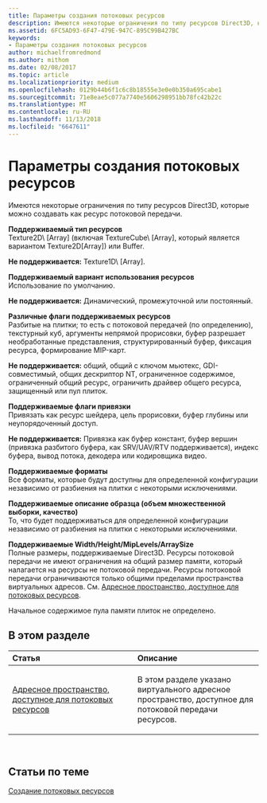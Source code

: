 ```yaml
---
title: Параметры создания потоковых ресурсов
description: Имеются некоторые ограничения по типу ресурсов Direct3D, которые можно создавать как ресурс потоковой передачи.
ms.assetid: 6FC5AD93-6F47-479E-947C-895C99B427BC
keywords:
- Параметры создания потоковых ресурсов
author: michaelfromredmond
ms.author: mithom
ms.date: 02/08/2017
ms.topic: article
ms.localizationpriority: medium
ms.openlocfilehash: 0129b44b6f1c6c8b18555e3e0e0b350a695cabe1
ms.sourcegitcommit: 71e8eae5c077a7740e5606298951bb78fc42b22c
ms.translationtype: MT
ms.contentlocale: ru-RU
ms.lasthandoff: 11/13/2018
ms.locfileid: "6647611"
---
```

# <a name="streaming-resource-creation-parameters"></a>Параметры создания потоковых ресурсов


Имеются некоторые ограничения по типу ресурсов Direct3D, которые можно создавать как ресурс потоковой передачи.

<span id="Supported-Resource-Type"></span><span id="supported-resource-type"></span><span id="SUPPORTED-RESOURCE-TYPE"></span>**Поддерживаемый тип ресурсов**  
Texture2D\ [Array\] (включая TextureCube\ [Array\], который является вариантом Texture2D\[Array\]) или Buffer.

**Не поддерживается:** Texture1D\ [Array\].

<span id="Supported-Resource-Usage"></span><span id="supported-resource-usage"></span><span id="SUPPORTED-RESOURCE-USAGE"></span>**Поддерживаемый вариант использования ресурсов**  
Использование по умолчанию.

**Не поддерживается:** Динамический, промежуточной или постоянный.

<span id="Supported-Resource-Misc-Flags"></span><span id="supported-resource-misc-flags"></span><span id="SUPPORTED-RESOURCE-MISC-FLAGS"></span>**Различные флаги поддерживаемых ресурсов**  
Разбитые на плитки; то есть с потоковой передачей (по определению), текстурный куб, аргументы непрямой прорисовки, буфер разрешает необработанные представления, структурированный буфер, фиксация ресурса, формирование MIP-карт.

**Не поддерживается:** общий, общий с ключом мьютекс, GDI-совместимый, общих дескриптор NT, ограниченное содержимое, ограниченный общий ресурс, ограничить драйвер общего ресурса, защищенный или пул плиток.

<span id="Supported-Bind-Flags"></span><span id="supported-bind-flags"></span><span id="SUPPORTED-BIND-FLAGS"></span>**Поддерживаемые флаги привязки**  
Привязать как ресурс шейдера, цель прорисовки, буфер глубины или неупорядоченный доступ.

**Не поддерживается:** Привязка как буфер констант, буфер вершин (привязка разбитого буфера, как SRV/UAV/RTV поддерживается), индекс буфера, вывод потока, декодера или кодировщика видео.

<span id="Supported-Formats"></span><span id="supported-formats"></span><span id="SUPPORTED-FORMATS"></span>**Поддерживаемые форматы**  
Все форматы, которые будут доступны для определенной конфигурации независимо от разбиения на плитки с некоторыми исключениями.

<span id="Supported-Sample-Description--Multisample-count--quality-"></span><span id="supported-sample-description--multisample-count--quality-"></span><span id="SUPPORTED-SAMPLE-DESCRIPTION--MULTISAMPLE-COUNT--QUALITY-"></span>**Поддерживаемые описание образца (объем множественной выборки, качество)**  
То, что будет поддерживаться для определенной конфигурации независимо от разбиения на плитки с некоторыми исключениями.

<span id="Supported-Width-Height-MipLevels-ArraySize"></span><span id="supported-width-height-miplevels-arraysize"></span><span id="SUPPORTED-WIDTH-HEIGHT-MIPLEVELS-ARRAYSIZE"></span>**Поддерживаемые Width/Height/MipLevels/ArraySize**  
Полные размеры, поддерживаемые Direct3D. Ресурсы потоковой передачи не имеют ограничения на общий размер памяти, который налагается на ресурсы не потоковой передачи. Ресурсы потоковой передачи ограничиваются только общими пределами пространства виртуальных адресов. См. [Адресное пространство, доступное для потоковых ресурсов](address-space-available-for-streaming-resources.md).

Начальное содержимое пула памяти плиток не определено.

## <a name="span-idin-this-sectionspanin-this-section"></a><span id="in-this-section"></span>В этом разделе


<table>
<colgroup>
<col width="50%" />
<col width="50%" />
</colgroup>
<thead>
<tr class="header">
<th align="left">Статья</th>
<th align="left">Описание</th>
</tr>
</thead>
<tbody>
<tr class="odd">
<td align="left"><p><a href="address-space-available-for-streaming-resources.md">Адресное пространство, доступное для потоковых ресурсов</a></p></td>
<td align="left"><p>В этом разделе указано виртуального адресное пространство, доступное для потоковой передачи ресурсов.</p></td>
</tr>
</tbody>
</table>

 

## <a name="span-idrelated-topicsspanrelated-topics"></a><span id="related-topics"></span>Статьи по теме


[Создание потоковых ресурсов](creating-streaming-resources.md)

 

 




